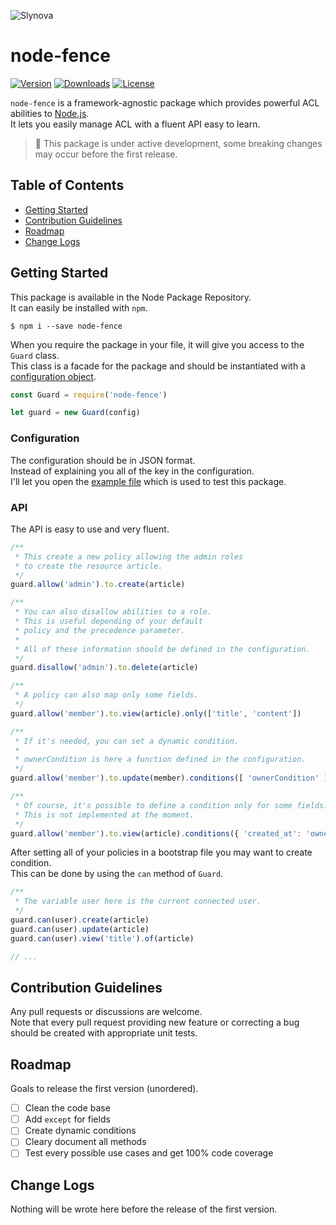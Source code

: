 ![Slynova](https://cloud.githubusercontent.com/assets/2793951/13279223/696b9020-dad6-11e5-91a9-eefaa627e079.png)

# node-fence

[![Version](https://img.shields.io/npm/v/node-fence.svg?style=flat-square)](https://www.npmjs.com/package/node-fence)
[![Downloads](https://img.shields.io/npm/dt/node-fence.svg?style=flat-square)](https://www.npmjs.com/package/node-fence)
[![License](https://img.shields.io/npm/l/node-fence.svg?style=flat-square)](https://opensource.org/licenses/MIT)

`node-fence` is a framework-agnostic package which provides powerful ACL abilities to [Node.js](https://nodejs.org).<br>
It lets you easily manage ACL with a fluent API easy to learn.

> :pray: This package is under active development, some breaking changes may occur before the first release.

## Table of Contents

 * [Getting Started](#getting-started)
 * [Contribution Guidelines](#contribution-guidelines)
 * [Roadmap](#roadmap)
 * [Change Logs](#change-logs)

## Getting Started

This package is available in the Node Package Repository.<br>
It can easily be installed with `npm`.

```shell
$ npm i --save node-fence
```

When you require the package in your file, it will give you access to the `Guard` class.<br>
This class is a facade for the package and should be instantiated with a [configuration object](#configuration).

```javascript
const Guard = require('node-fence')

let guard = new Guard(config)
```

### Configuration

The configuration should be in JSON format.<br>
Instead of explaining you all of the key in the configuration.<br>
I'll let you open the [example file](https://github.com/RomainLanz/node-fence/blob/master/tests/stubs/config.js) which is used to test this package.

### API

The API is easy to use and very fluent.<br>

```javascript
/**
 * This create a new policy allowing the admin roles
 * to create the resource article.
 */
guard.allow('admin').to.create(article)

/**
 * You can also disallow abilities to a role.
 * This is useful depending of your default
 * policy and the precedence parameter.
 *
 * All of these information should be defined in the configuration.
 */
guard.disallow('admin').to.delete(article)

/**
 * A policy can also map only some fields.
 */
guard.allow('member').to.view(article).only(['title', 'content'])

/**
 * If it's needed, you can set a dynamic condition.
 *
 * ownerCondition is here a function defined in the configuration.
 */
guard.allow('member').to.update(member).conditions([ 'ownerCondition' ])

/**
 * Of course, it's possible to define a condition only for some fields.
 * This is not implemented at the moment.
 */
guard.allow('member').to.view(article).conditions({ 'created_at': 'ownerCondition' })
```

After setting all of your policies in a bootstrap file you may want to create condition.<br>
This can be done by using the `can` method of `Guard`.

```javascript
/**
 * The variable user here is the current connected user.
 */
guard.can(user).create(article)
guard.can(user).update(article)
guard.can(user).view('title').of(article)

// ...
```

## Contribution Guidelines

Any pull requests or discussions are welcome.<br>
Note that every pull request providing new feature or correcting a bug should be created with appropriate unit tests.

## Roadmap

Goals to release the first version (unordered).

 - [ ] Clean the code base
 - [ ] Add `except` for fields
 - [ ] Create dynamic conditions
 - [ ] Cleary document all methods
 - [ ] Test every possible use cases and get 100% code coverage

## Change Logs

Nothing will be wrote here before the release of the first version.
